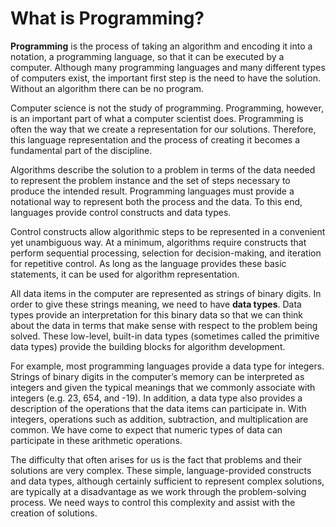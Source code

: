 What is Programming?
===

**Programming** is the process of taking an algorithm and encoding it
into a notation, a programming language, so that it can be executed by a
computer. Although many programming languages and many different types
of computers exist, the important first step is the need to have the
solution. Without an algorithm there can be no program.

Computer science is not the study of programming. Programming, however,
is an important part of what a computer scientist does. Programming is
often the way that we create a representation for our solutions.
Therefore, this language representation and the process of creating it
becomes a fundamental part of the discipline.

Algorithms describe the solution to a problem in terms of the data
needed to represent the problem instance and the set of steps necessary
to produce the intended result. Programming languages must provide a
notational way to represent both the process and the data. To this end,
languages provide control constructs and data types.

Control constructs allow algorithmic steps to be represented in a
convenient yet unambiguous way. At a minimum, algorithms require
constructs that perform sequential processing, selection for
decision-making, and iteration for repetitive control. As long as the
language provides these basic statements, it can be used for algorithm
representation.

All data items in the computer are represented as strings of binary
digits. In order to give these strings meaning, we need to have **data
types**. Data types provide an interpretation for this binary data so
that we can think about the data in terms that make sense with respect
to the problem being solved. These low-level, built-in data types
(sometimes called the primitive data types) provide the building blocks
for algorithm development.

For example, most programming languages provide a data type for
integers. Strings of binary digits in the computer’s memory can be
interpreted as integers and given the typical meanings that we commonly
associate with integers (e.g. 23, 654, and -19). In addition, a data
type also provides a description of the operations that the data items
can participate in. With integers, operations such as addition,
subtraction, and multiplication are common. We have come to expect that
numeric types of data can participate in these arithmetic operations.

The difficulty that often arises for us is the fact that problems and
their solutions are very complex. These simple, language-provided
constructs and data types, although certainly sufficient to represent
complex solutions, are typically at a disadvantage as we work through
the problem-solving process. We need ways to control this complexity and
assist with the creation of solutions.
